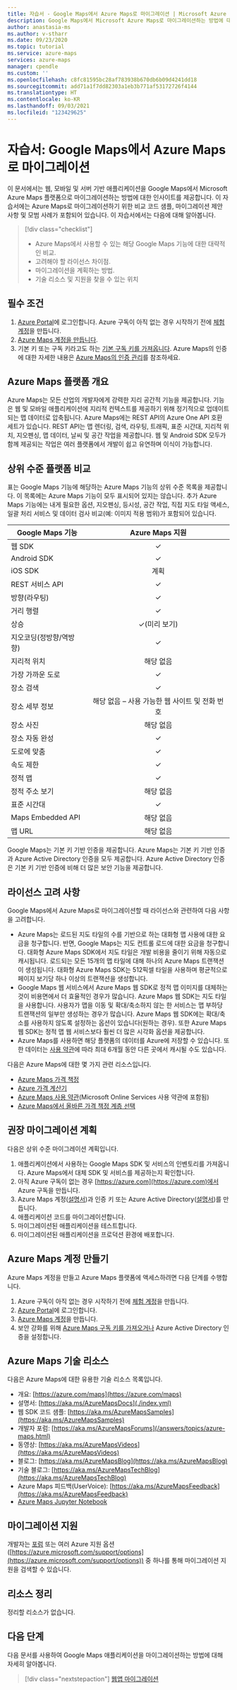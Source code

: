 ```yaml
---
title: 자습서 - Google Maps에서 Azure Maps로 마이그레이션 | Microsoft Azure Maps
description: Google Maps에서 Microsoft Azure Maps로 마이그레이션하는 방법에 대한 자습서. Azure Maps API 및 SDK로 전환하는 방법을 안내하는 지침입니다.
author: anastasia-ms
ms.author: v-stharr
ms.date: 09/23/2020
ms.topic: tutorial
ms.service: azure-maps
services: azure-maps
manager: cpendle
ms.custom: ''
ms.openlocfilehash: c8fc81595bc28af783938b670db6b09d4241dd18
ms.sourcegitcommit: add71a1f7dd82303a1eb3b771af53172726f4144
ms.translationtype: HT
ms.contentlocale: ko-KR
ms.lasthandoff: 09/03/2021
ms.locfileid: "123429625"
---
```

# <a name="tutorial-migrate-from-google-maps-to-azure-maps"></a>자습서: Google Maps에서 Azure Maps로 마이그레이션

이 문서에서는 웹, 모바일 및 서버 기반 애플리케이션을 Google Maps에서 Microsoft Azure Maps 플랫폼으로 마이그레이션하는 방법에 대한 인사이트를 제공합니다. 이 자습서에는 Azure Maps로 마이그레이션하기 위한 비교 코드 샘플, 마이그레이션 제안 사항 및 모범 사례가 포함되어 있습니다. 이 자습서에서는 다음에 대해 알아봅니다.

> [!div class="checklist"]
> * Azure Maps에서 사용할 수 있는 해당 Google Maps 기능에 대한 대략적인 비교.
> * 고려해야 할 라이선스 차이점.
> * 마이그레이션을 계획하는 방법.
> * 기술 리소스 및 지원을 찾을 수 있는 위치

## <a name="prerequisites"></a>필수 조건

1. [Azure Portal](https://portal.azure.com)에 로그인합니다. Azure 구독이 아직 없는 경우 시작하기 전에 [체험 계정](https://azure.microsoft.com/free/)을 만듭니다.
2. [Azure Maps 계정을 만듭니다](quick-demo-map-app.md#create-an-azure-maps-account).
3. 기본 키 또는 구독 키라고도 하는 [기본 구독 키를 가져옵니다](quick-demo-map-app.md#get-the-primary-key-for-your-account). Azure Maps의 인증에 대한 자세한 내용은 [Azure Maps의 인증 관리](how-to-manage-authentication.md)를 참조하세요.

## <a name="azure-maps-platform-overview"></a>Azure Maps 플랫폼 개요

Azure Maps는 모든 산업의 개발자에게 강력한 지리 공간적 기능을 제공합니다. 기능은 웹 및 모바일 애플리케이션에 지리적 컨텍스트를 제공하기 위해 정기적으로 업데이트되는 맵 데이터로 압축됩니다. Azure Maps에는 REST API의 Azure One API 호환 세트가 있습니다. REST API는 맵 렌더링, 검색, 라우팅, 트래픽, 표준 시간대, 지리적 위치, 지오펜싱, 맵 데이터, 날씨 및 공간 작업을 제공합니다. 웹 및 Android SDK 모두가 함께 제공되는 작업은 여러 플랫폼에서 개발이 쉽고 유연하며 이식이 가능합니다.

## <a name="high-level-platform-comparison"></a>상위 수준 플랫폼 비교

표는 Google Maps 기능에 해당하는 Azure Maps 기능의 상위 수준 목록을 제공합니다. 이 목록에는 Azure Maps 기능이 모두 표시되어 있지는 않습니다. 추가 Azure Maps 기능에는 내게 필요한 옵션, 지오펜싱, 등시성, 공간 작업, 직접 지도 타일 액세스, 일괄 처리 서비스 및 데이터 검사 비교(예: 이미지 적용 범위)가 포함되어 있습니다.

| Google Maps 기능         | Azure Maps 지원                     |
|-----------------------------|:--------------------------------------:|
| 웹 SDK                     | ✓                                      |
| Android SDK                 | ✓                                      |
| iOS SDK                     | 계획                                |
| REST 서비스 API           | ✓                                      |
| 방향(라우팅)        | ✓                                      |
| 거리 행렬             | ✓                                      |
| 상승                   | ✓(미리 보기)                            |
| 지오코딩(정방향/역방향) | ✓                                      |
| 지리적 위치                 | 해당 없음                                    |
| 가장 가까운 도로               | ✓                                      |
| 장소 검색               | ✓                                      |
| 장소 세부 정보              | 해당 없음 – 사용 가능한 웹 사이트 및 전화 번호 |
| 장소 사진               | 해당 없음                                    |
| 장소 자동 완성          | ✓                                      |
| 도로에 맞춤                | ✓                                      |
| 속도 제한                | ✓                                      |
| 정적 맵                 | ✓                                      |
| 정적 주소 보기          | 해당 없음                                    |
| 표준 시간대                   | ✓                                      |
| Maps Embedded API           | 해당 없음                                    |
| 맵 URL                    | 해당 없음                                    |

Google Maps는 기본 키 기반 인증을 제공합니다. Azure Maps는 기본 키 기반 인증과 Azure Active Directory 인증을 모두 제공합니다. Azure Active Directory 인증은 기본 키 기반 인증에 비해 더 많은 보안 기능을 제공합니다.

## <a name="licensing-considerations"></a>라이선스 고려 사항

Google Maps에서 Azure Maps로 마이그레이션할 때 라이선스와 관련하여 다음 사항을 고려합니다.

* Azure Maps는 로드된 지도 타일의 수를 기반으로 하는 대화형 맵 사용에 대한 요금을 청구합니다. 반면, Google Maps는 지도 컨트롤 로드에 대한 요금을 청구합니다. 대화형 Azure Maps SDK에서 지도 타일은 개발 비용을 줄이기 위해 자동으로 캐시됩니다. 로드되는 모든 15개의 맵 타일에 대해 하나의 Azure Maps 트랜잭션이 생성됩니다. 대화형 Azure Maps SDK는 512픽셀 타일을 사용하며 평균적으로 페이지 보기당 하나 이상의 트랜잭션을 생성합니다.
* Google Maps 웹 서비스에서 Azure Maps 웹 SDK로 정적 맵 이미지를 대체하는 것이 비용면에서 더 효율적인 경우가 많습니다. Azure Maps 웹 SDK는 지도 타일을 사용합니다. 사용자가 맵을 이동 및 확대/축소하지 않는 한 서비스는 맵 부하당 트랜잭션의 일부만 생성하는 경우가 많습니다. Azure Maps 웹 SDK에는 확대/축소를 사용하지 않도록 설정하는 옵션이 있습니다(원하는 경우). 또한 Azure Maps 웹 SDK는 정적 맵 웹 서비스보다 훨씬 더 많은 시각화 옵션을 제공합니다.
* Azure Maps를 사용하면 해당 플랫폼의 데이터를 Azure에 저장할 수 있습니다. 또한 데이터는 [사용 약관](https://www.microsoftvolumelicensing.com/DocumentSearch.aspx?Mode=3&DocumentTypeId=46)에 따라 최대 6개월 동안 다른 곳에서 캐시될 수도 있습니다.

다음은 Azure Maps에 대한 몇 가지 관련 리소스입니다.

* [Azure Maps 가격 책정](https://azure.microsoft.com/pricing/details/azure-maps/)
* [Azure 가격 계산기](https://azure.microsoft.com/pricing/calculator/?service=azure-maps)
* [Azure Maps 사용 약관](https://www.microsoftvolumelicensing.com/DocumentSearch.aspx?Mode=3&DocumentTypeId=46)(Microsoft Online Services 사용 약관에 포함됨)
* [Azure Maps에서 올바른 가격 책정 계층 선택](./choose-pricing-tier.md)

## <a name="suggested-migration-plan"></a>권장 마이그레이션 계획

다음은 상위 수준 마이그레이션 계획입니다.

1. 애플리케이션에서 사용하는 Google Maps SDK 및 서비스의 인벤토리를 가져옵니다. Azure Maps에서 대체 SDK 및 서비스를 제공하는지 확인합니다.
2. 아직 Azure 구독이 없는 경우 [https://azure.com](https://azure.com)에서 Azure 구독을 만듭니다.
3. Azure Maps 계정([설명서](./how-to-manage-account-keys.md))과 인증 키 또는 Azure Active Directory([설명서](./how-to-manage-authentication.md))를 만듭니다.
4. 애플리케이션 코드를 마이그레이션합니다.
5. 마이그레이션된 애플리케이션을 테스트합니다.
6. 마이그레이션된 애플리케이션을 프로덕션 환경에 배포합니다.

## <a name="create-an-azure-maps-account"></a>Azure Maps 계정 만들기

Azure Maps 계정을 만들고 Azure Maps 플랫폼에 액세스하려면 다음 단계를 수행합니다.

1. Azure 구독이 아직 없는 경우 시작하기 전에 [체험 계정](https://azure.microsoft.com/free/)을 만듭니다.
2. [Azure Portal](https://portal.azure.com/)에 로그인합니다.
3. [Azure Maps 계정](./how-to-manage-account-keys.md)을 만듭니다. 
4. 보안 강화를 위해 [Azure Maps 구독 키를 가져오거나](./how-to-manage-authentication.md#view-authentication-details) Azure Active Directory 인증을 설정합니다.

## <a name="azure-maps-technical-resources"></a>Azure Maps 기술 리소스

다음은 Azure Maps에 대한 유용한 기술 리소스 목록입니다.

- 개요: [https://azure.com/maps](https://azure.com/maps)
- 설명서: [https://aka.ms/AzureMapsDocs](./index.yml)
- 웹 SDK 코드 샘플: [https://aka.ms/AzureMapsSamples](https://aka.ms/AzureMapsSamples)
- 개발자 포럼: [https://aka.ms/AzureMapsForums](/answers/topics/azure-maps.html)
- 동영상: [https://aka.ms/AzureMapsVideos](https://aka.ms/AzureMapsVideos)
- 블로그: [https://aka.ms/AzureMapsBlog](https://aka.ms/AzureMapsBlog)
- 기술 블로그: [https://aka.ms/AzureMapsTechBlog](https://aka.ms/AzureMapsTechBlog)
- Azure Maps 피드백(UserVoice): [https://aka.ms/AzureMapsFeedback](https://aka.ms/AzureMapsFeedback)
- [Azure Maps Jupyter Notebook](https://github.com/Azure-Samples/Azure-Maps-Jupyter-Notebook)

## <a name="migration-support"></a>마이그레이션 지원

개발자는 [포럼](/answers/topics/azure-maps.html) 또는 여러 Azure 지원 옵션([https://azure.microsoft.com/support/options](https://azure.microsoft.com/support/options)) 중 하나를 통해 마이그레이션 지원을 검색할 수 있습니다.

## <a name="clean-up-resources"></a>리소스 정리

정리할 리소스가 없습니다.

## <a name="next-steps"></a>다음 단계

다음 문서를 사용하여 Google Maps 애플리케이션을 마이그레이션하는 방법에 대해 자세히 알아봅니다.

> [!div class="nextstepaction"]
> [웹앱 마이그레이션](migrate-from-google-maps-web-app.md)
